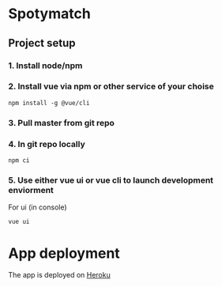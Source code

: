 # Spotymatch

## Project setup
### 1. Install node/npm 
### 2. Install vue via npm or other service of your choise
```
npm install -g @vue/cli
```
### 3. Pull master from git repo
### 4. In git repo locally
```
npm ci
```
### 5. Use either vue ui or vue cli to launch development enviorment
For ui (in console)
```
vue ui
```
# App deployment
The app is deployed on [Heroku](https://spotymatch.herokuapp.com/)

